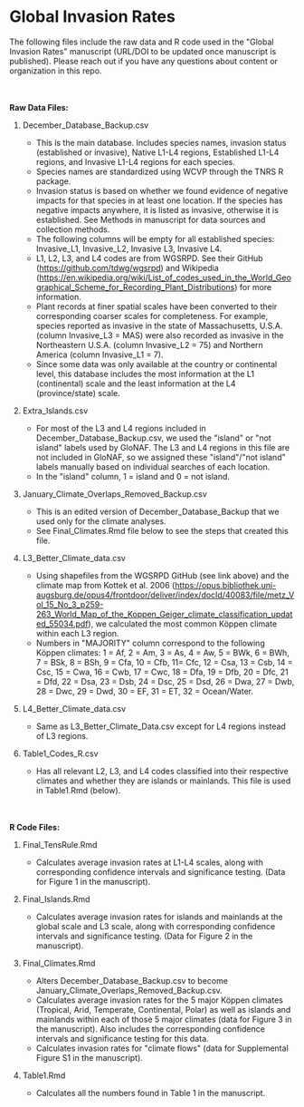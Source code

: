 # Global Invasion Rates

The following files include the raw data and R code used in the "Global Invasion Rates" manuscript (URL/DOI to be updated once manuscript is published). 
Please reach out if you have any questions about content or organization in this repo. 

<br/><br/>
__Raw Data Files:__
1. December_Database_Backup.csv 
    * This is the main database. Includes species names, invasion status (established or invasive), Native L1-L4 regions, Established L1-L4 regions, and Invasive L1-L4 regions for each species.
    * Species names are standardized using WCVP through the TNRS R package. 
    * Invasion status is based on whether we found evidence of negative impacts for that species in at least one location. If the species has negative impacts anywhere, it is listed as invasive, otherwise it is established. See Methods in manuscript for data sources and collection methods. 
    * The following columns will be empty for all established species: Invasive_L1, Invasive_L2, Invasive L3, Invasive L4. 
    * L1, L2, L3, and L4 codes are from WGSRPD. See their GitHub (https://github.com/tdwg/wgsrpd) and Wikipedia (https://en.wikipedia.org/wiki/List_of_codes_used_in_the_World_Geographical_Scheme_for_Recording_Plant_Distributions) for more information. 
    * Plant records at finer spatial scales have been converted to their corresponding coarser scales for completeness. For example, species reported as invasive in the state of Massachusetts, U.S.A. (column Invasive_L3 = MAS) were also recorded as invasive in the Northeastern U.S.A. (column Invasive_L2 = 75) and Northern America (column Invasive_L1 = 7). 
    * Since some data was only available at the country or continental level, this database includes the most information at the L1 (continental) scale and the least information at the L4 (province/state) scale. 

2. Extra_Islands.csv
    * For most of the L3 and L4 regions included in December_Database_Backup.csv, we used the "island" or "not island" labels used by GloNAF. The L3 and L4 regions in this file are not included in GloNAF, so we assigned these "island"/"not island" labels manually based on individual searches of each location. 
    * In the "island" column, 1 = island and 0 = not island. 

3. January_Climate_Overlaps_Removed_Backup.csv
    * This is an edited version of December_Database_Backup that we used only for the climate analyses.  
    * See Final_Climates.Rmd file below to see the steps that created this file. 

4. L3_Better_Climate_data.csv
    * Using shapefiles from the WGSRPD GitHub (see link above) and the climate map from Kottek et al. 2006 (https://opus.bibliothek.uni-augsburg.de/opus4/frontdoor/deliver/index/docId/40083/file/metz_Vol_15_No_3_p259-263_World_Map_of_the_Koppen_Geiger_climate_classification_updated_55034.pdf), we calculated the most common Köppen climate within each L3 region.
    * Numbers in "MAJORITY" column correspond to the following Köppen climates: 1 = Af, 2 = Am, 3 = As, 4 = Aw, 5 = BWk, 6 = BWh, 7 = BSk, 8 = BSh, 9 = Cfa, 10 = Cfb, 11= Cfc, 12 = Csa, 13 = Csb, 14 = Csc, 15 = Cwa, 16 = Cwb, 17 = Cwc, 18 = Dfa, 19 = Dfb, 20 = Dfc, 21 = Dfd, 22 = Dsa, 23 = Dsb, 24 = Dsc, 25 = Dsd, 26 = Dwa, 27 = Dwb, 28 = Dwc, 29 = Dwd, 30 = EF, 31 = ET, 32 = Ocean/Water.

5. L4_Better_Climate_data.csv
    * Same as L3_Better_Climate_Data.csv except for L4 regions instead of L3 regions.
  
6. Table1_Codes_R.csv
    * Has all relevant L2, L3, and L4 codes classified into their respective climates and whether they are islands or mainlands. This file is used in Table1.Rmd (below). 



<br/><br/>
__R Code Files:__ 
1. Final_TensRule.Rmd
    * Calculates average invasion rates at L1-L4 scales, along with corresponding confidence intervals and significance testing. (Data for Figure 1 in the manuscript). 

2. Final_Islands.Rmd
    * Calculates average invasion rates for islands and mainlands at the global scale and L3 scale, along with corresponding confidence intervals and significance testing. (Data for Figure 2 in the manuscript).

3. Final_Climates.Rmd
    * Alters December_Database_Backup.csv to become January_Climate_Overlaps_Removed_Backup.csv. 
    * Calculates average invasion rates for the 5 major Köppen climates (Tropical, Arid, Temperate, Continental, Polar) as well as islands and mainlands within each of those 5 major climates (data for Figure 3 in the manuscript). Also includes the corresponding confidence intervals and significance testing for this data. 
    * Calculates invasion rates for "climate flows" (data for Supplemental Figure S1 in the manuscript).
  
2. Table1.Rmd
    * Calculates all the numbers found in Table 1 in the manuscript.
